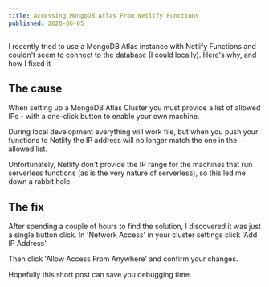 ```yaml
---
title: Accessing MongoDB Atlas From Netlify Functions
published: 2020-06-05
---
```


I recently tried to use a MongoDB Atlas instance with Netlify Functions and couldn't seem to connect to the database (I could locally). Here's why, and how I fixed it

<!--more-->

## The cause

When setting up a MongoDB Atlas Cluster you must provide a list of allowed IPs - with a one-click button to enable your own machine.

During local development everything will work file, but when you push your functions to Netlify the IP address will no longer match the one in the allowed list.

Unfortunately, Netlify don't provide the IP range for the machines that run serverless functions (as is the very nature of serverless), so this led me down a rabbit hole.

## The fix

After spending a couple of hours to find the solution, I discovered it was just a single button click. In 'Network Access' in your cluster settings click 'Add IP Address'.

Then click 'Allow Access From Anywhere' and confirm your changes.

Hopefully this short post can save you debugging time.
